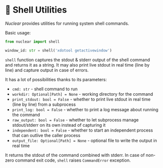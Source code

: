 # 🐌 Shell Utilities

*Nuclear* provides utilities for running system shell commands.

Basic usage:

```python
from nuclear import shell

window_id: str = shell('xdotool getactivewindow')
```

`shell` function captures the stdout & stderr output of the shell command and returns it as a string.
It may also print live stdout in real time (line by line) and capture output in case of errors.

It has a lot of possibilities thanks to its parameters:

* `cmd: str` - shell command to run
* `workdir: Optional[Path] = None` - working directory for the command
* `print_stdout: bool = False` - whether to print live stdout in real time (line by line) from a subprocess
* `print_log: bool = False` - whether to print a log message about running the command
* `raw_output: bool = False` - whether to let subprocess manage stdout/stderr on its own instead of capturing it
* `independent: bool = False` - whether to start an independent process that can outlive the caller process
* `output_file: Optional[Path] = None` - optional file to write the output in real time

It returns the stdout of the command combined with stderr.
In case of non-zero command exit code, `shell` raises `CommandError` exception.
